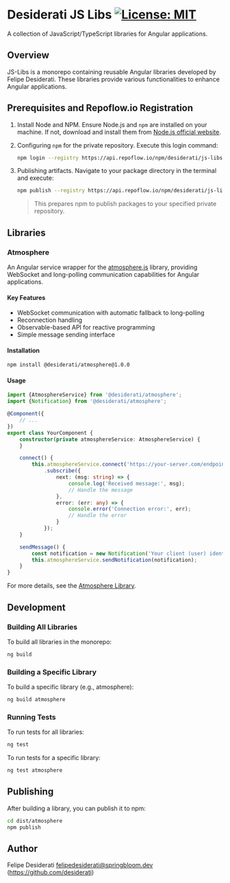 # Desiderati JS Libs [![License: MIT](https://img.shields.io/badge/License-MIT-yellow.svg)](LICENSE)

A collection of JavaScript/TypeScript libraries for Angular applications.

## Overview

JS-Libs is a monorepo containing reusable Angular libraries developed by Felipe Desiderati. These libraries provide
various functionalities to enhance Angular applications.

## Prerequisites and Repoflow.io Registration

1. Install Node and NPM. Ensure Node.js and `npm` are installed on your machine.
   If not, download and install them from [Node.js official website](https://nodejs.org/).

2. Configuring `npm` for the private repository. Execute this login command:

    ```bash
    npm login --registry https://api.repoflow.io/npm/desiderati/js-libs --auth-type legacy
    ```

3. Publishing artifacts. Navigate to your package directory in the terminal and execute:

    ```bash
    npm publish --registry https://api.repoflow.io/npm/desiderati/js-libs
    ```
    > This prepares npm to publish packages to your specified private repository.

## Libraries

### Atmosphere

An Angular service wrapper for the [atmosphere.js](https://github.com/Atmosphere/atmosphere-javascript) library,
providing WebSocket and long-polling communication capabilities for Angular applications.

#### Key Features

- WebSocket communication with automatic fallback to long-polling
- Reconnection handling
- Observable-based API for reactive programming
- Simple message sending interface

#### Installation

```bash
npm install @desiderati/atmosphere@1.0.0
```

#### Usage

```typescript
import {AtmosphereService} from '@desiderati/atmosphere';
import {Notification} from '@desiderati/atmosphere';

@Component({
    // ...
})
export class YourComponent {
    constructor(private atmosphereService: AtmosphereService) {
    }

    connect() {
        this.atmosphereService.connect('https://your-server.com/endpoint')
            .subscribe({
                next: (msg: string) => {
                    console.log('Received message:', msg);
                    // Handle the message
                },
                error: (err: any) => {
                    console.error('Connection error:', err);
                    // Handle the error
                }
            });
    }

    sendMessage() {
        const notification = new Notification('Your client (user) identification', 'Your message');
        this.atmosphereService.sendNotification(notification);
    }
}
```

For more details, see the [Atmosphere Library](./libs/atmosphere/README.md).

## Development

### Building All Libraries

To build all libraries in the monorepo:

```bash
ng build
```

### Building a Specific Library

To build a specific library (e.g., atmosphere):

```bash
ng build atmosphere
```

### Running Tests

To run tests for all libraries:

```bash
ng test
```

To run tests for a specific library:

```bash
ng test atmosphere
```

## Publishing

After building a library, you can publish it to npm:

```bash
cd dist/atmosphere
npm publish
```

## Author

Felipe Desiderati <felipedesiderati@springbloom.dev> (https://github.com/desiderati)
